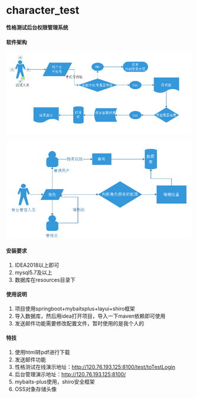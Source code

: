 # character_test
**性格测试后台权限管理系统**

#### 软件架构
 ![测试](./img/a.png)

![后台管理](./img/b.png)
#### 安装要求

1.  IDEA2018以上即可
2.  mysql5.7及以上
3.  数据库在resources目录下

#### 使用说明

1.  项目使用springboot+mybaitsplus+layui+shiro框架
2.  导入数据库，然后用idea打开项目，导入一下maven依赖即可使用
3.  发送邮件功能需要修改配置文件，暂时使用的是我个人的

#### 特技

1.  使用html转pdf进行下载
2.  发送邮件功能
3.  性格测试在线演示地址：http://120.76.193.125:8100/test/toTestLogin
3.  后台管理演示地址：http://120.76.193.125:8100/
4.  mybaits-plus使用，shiro安全框架
6.  OSS对象存储头像
